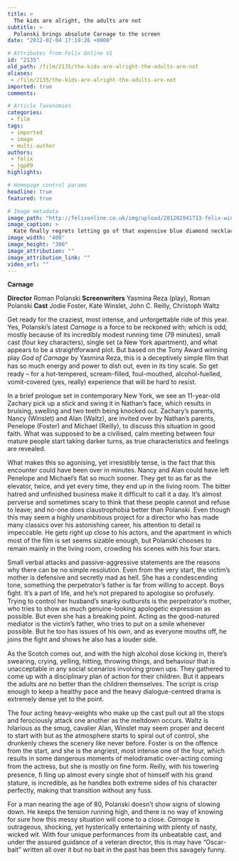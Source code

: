```yaml
---
title: >
  The kids are alright, the adults are not
subtitle: >
  Polanski brings absolute Carnage to the screen
date: "2012-02-04 17:19:26 +0000"

# Attributes from Felix Online V1
id: "2135"
old_path: /film/2135/the-kids-are-alright-the-adults-are-not
aliases:
 - /film/2135/the-kids-are-alright-the-adults-are-not
imported: true
comments:

# Article Taxonomies
categories:
 - film
tags:
 - imported
 - image
 - multi-author
authors:
 - felix
 - jgp09
highlights:

# Homepage control params
headline: true
featured: true

# Image metadata
image_path: "http://felixonline.co.uk/img/upload/201202041713-felix-winslet-carnage-polanski.jpg"
image_caption: >
  Kate ﬁnally regrets letting go of that expensive blue diamond necklace in Titanic...
image_width: "400"
image_height: "300"
image_attribution: ""
image_attribution_link: ""
video_url: ""
---
```


__Carnage__

__Director__ Roman Polanski
__Screenwriters__ Yasmina Reza (play), Roman Polanski
__Cast__ Jodie Foster, Kate Winslet, John C. Reilly, Christoph Waltz

Get ready for the craziest, most intense, and unforgettable ride of this year. Yes, Polanski’s latest _Carnage_ is a force to be reckoned with; which is odd, mostly because of its incredibly modest running time (79 minutes), small cast (four key characters), single set (a New York apartment), and what appears to be a straightforward plot. But based on the Tony Award winning play _God of Carnage_ by Yasmina Reza, this is a deceptively simple ﬁlm that has so much energy and power to dish out, even in its tiny scale. So get ready – for a hot-tempered, scream-ﬁlled, foul-mouthed, alcohol-fuelled, vomit-covered (yes, really) experience that will be hard to resist.

In a brief prologue set in contemporary New York, we see an 11-year-old Zachary pick up a stick and swing it in Nathan’s face, which results in bruising, swelling and two teeth being knocked out. Zachary’s parents, Nancy (Winslet) and Alan (Waltz), are invited over by Nathan’s parents, Penelope (Foster) and Michael (Reilly), to discuss this situation in good faith. What was supposed to be a civilised, calm meeting between four mature people start taking darker turns, as true characteristics and feelings are revealed.

What makes this so agonising, yet irresistibly tense, is the fact that this encounter could have been over in minutes. Nancy and Alan could have left Penelope and Michael’s ﬂat so much
 sooner. They get to as far as the elevator, twice, and yet every time, they end up in the living room. The bitter hatred and unﬁnished business make it difﬁcult to call it a day. It’s almost perverse and sometimes scary to think that these people cannot and refuse to leave; and no-one does claustrophobia better than Polanski. Even though this may seem a highly unambitious project for a director who has made many classics over his astonishing career, his attention to detail is impeccable. He gets right up close to his actors, and the apartment in which most of the ﬁlm is set seems sizable enough, but Polanski chooses to remain mainly in the living room, crowding his scenes with his four stars.

Small verbal attacks and passive-aggressive statements are the reasons why there can be no simple resolution. Even from the very start, the victim’s mother is defensive and secretly mad as hell. She has a condescending tone, something the perpetrator’s father is far from willing to accept. Boys ﬁght. It’s a part of life, and he’s not prepared to apologise so profusely. Trying to control her husband’s snarky outbursts is the perpetrator’s mother, who tries to show as much genuine-looking apologetic expression as possible. But even she has a breaking point. Acting as the good-natured mediator is the victim’s father, who tries to put on a smile whenever possible. But he too has issues of his own, and as everyone mouths off, he joins the ﬁght and shows he also has a louder side.

As the Scotch comes out, and with the high alcohol dose kicking in, there’s swearing, crying, yelling, hitting, throwing things, and behaviour that is unacceptable in any social scenarios involving grown ups. They gathered to come up with a disciplinary plan of action for their children. But it appears the adults are no better than the children themselves. The script is crisp enough to keep a healthy pace and the heavy dialogue-centred drama is extremely dense yet to the point.

The four acting heavy-weights who make up the cast pull out all the stops and ferociously attack one another as the meltdown occurs. Waltz is hilarious as the smug, cavalier Alan, Winslet may seem proper and decent to start with but as the atmosphere starts to spiral out of control, she drunkenly chews the scenery like never before. Foster is on the offence from the start, and she is the angriest, most intense one of the four, which results in some dangerous moments of melodramatic over-acting coming from the actress, but she is mostly on ﬁne form. Reilly, with his towering presence, ﬁ lling up almost every single shot of himself with his grand stature, is incredible, as he handles both extreme sides of his character perfectly, making that transition without any fuss.

For a man nearing the age of 80, Polanski doesn’t show signs of slowing down. He keeps the tension running high, and there is no way of knowing for sure how this messy situation will come to a close. _Carnage_ is outrageous, shocking, yet hysterically entertaining with plenty of nasty, wicked wit. With four unique performances from its unbeatable cast, and under the assured guidance of a veteran director, this is may have “Oscar-bait” written all over it but no bait in the past has been this savagely funny.
